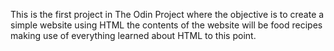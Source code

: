 This is the first project in The Odin Project where the objective is to create a simple website using HTML
the contents of the website will be food recipes making use of everything learned about HTML to this point.